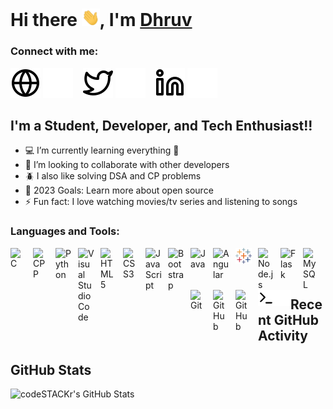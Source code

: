 # Hi there <img src="./img/Hi.gif" width="29">, I'm [Dhruv][website]

### Connect with me:

[![website](./img/globe-light.svg)](https://www.dhruvjain896.com)
[![website](./img/globe-dark.svg)](https://www.dhruvjain896.com)
&nbsp;&nbsp;
[![website](./img/twitter-light.svg)](https://twitter.com/dhruvjain896)
[![website](./img/twitter-dark.svg)](https://twitter.com/dhruvjain896)
&nbsp;&nbsp;
[![website](./img/linkedin-light.svg)](https://www.linkedin.com/in/dhruvjain896)
[![website](./img/linkedin-dark.svg)](https://www.linkedin.com/in/dhruvjain896)
&nbsp;&nbsp;

## I'm a Student, Developer, and Tech Enthusiast!!

- 💻 I’m currently learning everything 🤣
- 👯 I’m looking to collaborate with other developers
- 🪲 I also like solving DSA and CP problems
- 🥅 2023 Goals: Learn more about open source
- ⚡ Fun fact: I love watching movies/tv series and listening to songs

### Languages and Tools:

<!-- C -->
<img align="left" alt="C" width="26px" src="https://cdn.jsdelivr.net/gh/devicons/devicon/icons/c/c-original.svg" style="padding-right:10px;" />

<!-- CPP -->
<img align="left" alt="CPP" width="26px" src="https://cdn.jsdelivr.net/gh/devicons/devicon/icons/cplusplus/cplusplus-original.svg" style="padding-right:10px;" />

<!-- Python -->
<img align="left" alt="Python" width="26px" src="https://cdn.jsdelivr.net/gh/devicons/devicon/icons/python/python-original.svg" style="padding-right:10px;" />

<!-- VS Code -->
<img align="left" alt="Visual Studio Code" width="26px" src="https://cdn.jsdelivr.net/gh/devicons/devicon/icons/vscode/vscode-original.svg" style="padding-right:10px;" />

<!-- HTML -->
<img align="left" alt="HTML5" width="26px" src="https://cdn.jsdelivr.net/gh/devicons/devicon/icons/html5/html5-original.svg" style="padding-right:10px;" />

<!-- CSS -->
<img align="left" alt="CSS3" width="26px" src="https://cdn.jsdelivr.net/gh/devicons/devicon/icons/css3/css3-original.svg" style="padding-right:10px;" />

<!-- SASS -->
<!-- <img align="left" alt="Sass" width="26px" src="https://cdn.jsdelivr.net/gh/devicons/devicon/icons/sass/sass-original.svg" style="padding-right:10px;" /> -->

<!-- JavaScript -->
<img align="left" alt="JavaScript" width="26px" src="https://cdn.jsdelivr.net/gh/devicons/devicon/icons/javascript/javascript-original.svg" style="padding-right:10px;" />

<!-- Bootstrap -->
<img align="left" alt="Bootstrap" width="26px" src="https://cdn.jsdelivr.net/gh/devicons/devicon/icons/bootstrap/bootstrap-original.svg" style="padding-right:10px;" />

<!-- Java -->
<img align="left" alt="Java" width="26px" src="https://cdn.jsdelivr.net/gh/devicons/devicon/icons/java/java-original.svg" style="padding-right:10px;" />

<!-- Angular -->
<img align="left" alt="Angular" width="26px" src="https://cdn.jsdelivr.net/gh/devicons/devicon/icons/angularjs/angularjs-original.svg" style="padding-right:10px;" />

<!-- Tableau -->
<img align="left" alt="Tableau" width="26px" src="./img/tableau-software.svg" style="padding-right:10px;" />

<!-- React -->
<!-- <img align="left" alt="React" width="26px" src="https://cdn.jsdelivr.net/gh/devicons/devicon/icons/react/react-original.svg" style="padding-right:10px;" /> -->

<!-- Gatsby -->
<!-- <img align="left" alt="Gatsby" width="26px" src="https://cdn.jsdelivr.net/gh/devicons/devicon/icons/gatsby/gatsby-original.svg" style="padding-right:10px;" /> -->

<!-- GraphQL -->
<!-- <img align="left" alt="GraphQL" width="26px" src="https://cdn.jsdelivr.net/gh/devicons/devicon/icons/graphql/graphql-plain.svg" style="padding-right:10px;" /> -->

<!-- Nodejs -->
<img align="left" alt="Node.js" width="26px" src="https://cdn.jsdelivr.net/gh/devicons/devicon/icons/nodejs/nodejs-original.svg" style="padding-right:10px;" />

<!-- Flask -->
<img align="left" alt="Flask" width="26px" src="https://cdn.jsdelivr.net/gh/devicons/devicon/icons/flask/flask-original.svg" style="padding-right:10px;" />

<!-- Deno -->
<!-- <img align="left" alt="Deno" width="26px" src="./img/deno-light.svg" style="padding-right:10px;" /> -->

<!-- MongoDB -->
<!-- <img align="left" alt="MongoDB" width="26px" src="https://cdn.jsdelivr.net/gh/devicons/devicon/icons/mongodb/mongodb-original.svg" style="padding-right:10px;" /> -->

<!-- MySQL -->
<img align="left" alt="MySQL" width="26px" src="https://cdn.jsdelivr.net/gh/devicons/devicon/icons/mysql/mysql-original.svg" style="padding-right:10px;" />

<!-- Git -->
<img align="left" alt="Git" width="26px" src="https://cdn.jsdelivr.net/gh/devicons/devicon/icons/git/git-original.svg" style="padding-right:10px;" />

<!-- Github -->
<img align="left" alt="GitHub" width="26px" src="https://user-images.githubusercontent.com/3369400/139447912-e0f43f33-6d9f-45f8-be46-2df5bbc91289.png" style="padding-right:10px;" />

<!-- Github -->
<img align="left" alt="GitHub" width="26px" src="https://user-images.githubusercontent.com/3369400/139448065-39a229ba-4b06-434b-bc67-616e2ed80c8f.png" style="padding-right:10px;" />

<!-- Terminal -->
<img align="left" alt="Terminal" width="26px" src="./img/terminal-light.svg" />

<!-- Terminal -->
<img align="left" alt="Terminal" width="26px" src="./img/terminal-dark.svg" />

<br />
<br />

---

## Recent GitHub Activity

<!--START_SECTION:activity-->

<!--END_SECTION:activity-->

## GitHub Stats

  <img align="left" alt="codeSTACKr's GitHub Stats" src="https://github-readme-stats.vercel.app/api?username=dhruvjain896&show_icons=true&hide_border=false&title_color=ff652f&icon_color=FFE400&bg_color=09131B&text_color=ffffff&border_color=0c1a25" />

[website]: https://dhruvjain896.com
[twitter]: https://twitter.com/dhruvjain896
[instagram]: https://instagram.com/dhruvjain896
[linkedin]: https://linkedin.com/in/dhruvjain896

